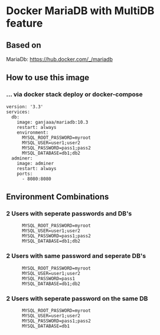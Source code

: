 # Docker MariaDB with MultiDB feature
## Based on 
MariaDb: https://hub.docker.com/_/mariadb
## How to use this image
### ... via docker stack deploy or docker-compose
```
version: '3.3'
services:
  db:
    image: ganjaaa/mariadb:10.3
    restart: always
    environment:
      MYSQL_ROOT_PASSWORD=myroot
      MYSQL_USER=user1;user2
      MYSQL_PASSWORD=pass1;pass2
      MYSQL_DATABASE=db1;db2
  adminer:
    image: adminer
    restart: always
    ports:
      - 8080:8080
```

## Environment Combinations
### 2 Users with seperate passwords and DB's
```
      MYSQL_ROOT_PASSWORD=myroot
      MYSQL_USER=user1;user2
      MYSQL_PASSWORD=pass1;pass2
      MYSQL_DATABASE=db1;db2
```
### 2 Users with same password and seperate DB's
```
      MYSQL_ROOT_PASSWORD=myroot
      MYSQL_USER=user1;user2
      MYSQL_PASSWORD=pass1
      MYSQL_DATABASE=db1;db2
```
### 2 Users with seperate password on the same DB
```
      MYSQL_ROOT_PASSWORD=myroot
      MYSQL_USER=user1;user2
      MYSQL_PASSWORD=pass1;pass2
      MYSQL_DATABASE=db1
```
